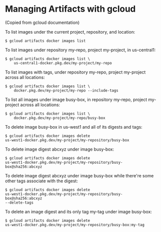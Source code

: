 # Managing Artifacts with gcloud

(Copied from gcloud documentation)

To list images under the current project, repository, and location:

    $ gcloud artifacts docker images list

To list images under repository my-repo, project my-project, in
us-central1:

    $ gcloud artifacts docker images list \
        us-central1-docker.pkg.dev/my-project/my-repo

To list images with tags, under repository my-repo, project my-project
across all locations:

    $ gcloud artifacts docker images list \
        docker.pkg.dev/my-project/my-repo --include-tags

To list all images under image busy-box, in repository my-repo, project
my-project across all locations:

    $ gcloud artifacts docker images list \
        docker.pkg.dev/my-project/my-repo/busy-box

To delete image busy-box in us-west1 and all of its digests and tags:

    $ gcloud artifacts docker images delete
    us-west1-docker.pkg.dev/my-project/my-repository/busy-box

To delete image digest abcxyz under image busy-box:

    $ gcloud artifacts docker images delete
    us-west1-docker.pkg.dev/my-project/my-repository/busy-box@sha256:abcxyz

To delete image digest abcxyz under image busy-box while there're some
other tags associate with the digest:

    $ gcloud artifacts docker images delete
    us-west1-docker.pkg.dev/my-project/my-repository/busy-box@sha256:abcxyz
    --delete-tags

To delete an image digest and its only tag my-tag under image busy-box:

    $ gcloud artifacts docker images delete
    us-west1-docker.pkg.dev/my-project/my-repository/busy-box:my-tag
